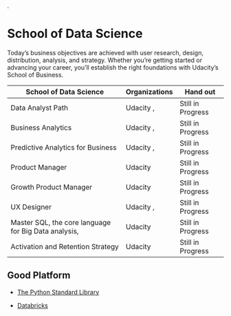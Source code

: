 
.

# School of Data Science


Today’s business objectives are achieved with user research, design, distribution, analysis, and strategy. Whether you’re getting started or advancing your career, you’ll establish the right foundations with Udacity’s School of Business.



| **School of Data Science** | Organizations | Hand out |
| ------------ | ------------ | ------------ |
|  Data Analyst Path |     Udacity  ,     |       Still in Progress       |
|  Business Analytics |     Udacity  ,     |       Still in Progress       |
|  Predictive Analytics for Business |     Udacity  ,     |       Still in Progress       |
| Product Manager |     Udacity      |      Still in Progress        |
| Growth Product Manager |     Udacity      |      Still in Progress        |
| UX Designer |     Udacity  ,     |       Still in Progress       |
| Master SQL, the core language for Big Data analysis, |     Udacity     |        Still in Progress          |
| Activation and Retention Strategy |     Udacity    |       Still in Progress          |



## Good Platform 



- [The Python Standard Library](https://docs.python.org/3/library/stdtypes.html)


- [Databricks ](https://databricks.com/try-databricks)
